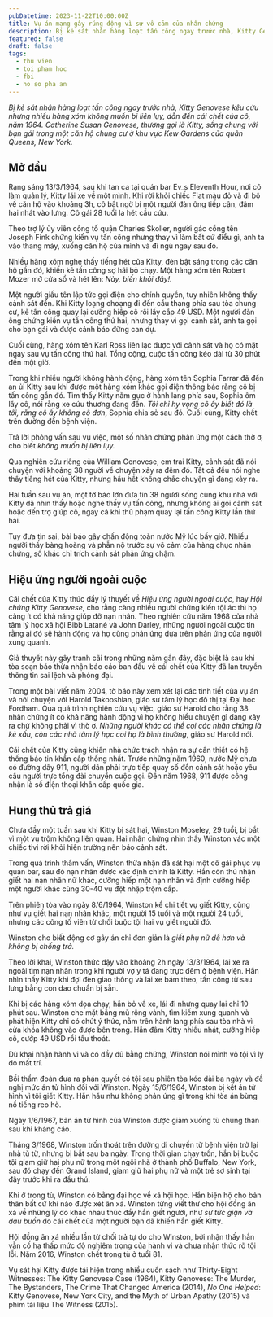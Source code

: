```yaml
---
pubDatetime: 2023-11-22T10:00:00Z
title: Vụ án mạng gây rúng động vì sự vô cảm của nhân chứng
description: Bị kẻ sát nhân hàng loạt tấn công ngay trước nhà, Kitty Genovese kêu cứu nhưng nhiều hàng xóm không muốn bị liên lụy, dẫn đến cái chết của cô, năm 1964. Catherine Susan Genovese, thường gọi là Kitty, sống chung với bạn gái trong một căn hộ chung cư ở khu vực Kew Gardens của quận Queens, New York.
featured: false
draft: false
tags:
  - thu vien
  - toi pham hoc
  - fbi
  - ho so pha an
---
```


_Bị kẻ sát nhân hàng loạt tấn công ngay trước nhà, Kitty Genovese kêu cứu nhưng nhiều hàng xóm không muốn bị liên lụy, dẫn đến cái chết của cô, năm 1964. Catherine Susan Genovese, thường gọi là Kitty, sống chung với bạn gái trong một căn hộ chung cư ở khu vực Kew Gardens của quận Queens, New York._

## Mở đầu

Rạng sáng 13/3/1964, sau khi tan ca tại quán bar Ev_s Eleventh Hour, nơi cô làm quản lý, Kitty lái xe về một mình. Khi rời khỏi chiếc Fiat màu đỏ và đi bộ về căn hộ vào khoảng 3h, cô bất ngờ bị một người đàn ông tiếp cận, đâm hai nhát vào lưng. Cô gái 28 tuổi la hét cầu cứu.

Theo trợ lý ủy viên công tố quận Charles Skoller, người gác cổng tên Joseph Fink chứng kiến vụ tấn công nhưng thay vì làm bất cứ điều gì, anh ta vào thang máy, xuống căn hộ của mình và đi ngủ ngay sau đó.

Nhiều hàng xóm nghe thấy tiếng hét của Kitty, đèn bật sáng trong các căn hộ gần đó, khiến kẻ tấn công sợ hãi bỏ chạy. Một hàng xóm tên Robert Mozer mở cửa sổ và hét lên: _Này, biến khỏi đây!._

Một người giấu tên lập tức gọi điện cho chính quyền, tuy nhiên không thấy cảnh sát đến. Khi Kitty loạng choạng đi đến cầu thang phía sau tòa chung cư, kẻ tấn công quay lại cưỡng hiếp cô rồi lấy cắp 49 USD. Một người đàn ông chứng kiến vụ tấn công thứ hai, nhưng thay vì gọi cảnh sát, anh ta gọi cho bạn gái và được cảnh báo đừng can dự.

Cuối cùng, hàng xóm tên Karl Ross liên lạc được với cảnh sát và họ có mặt ngay sau vụ tấn công thứ hai. Tổng cộng, cuộc tấn công kéo dài từ 30 phút đến một giờ.

Trong khi nhiều người không hành động, hàng xóm tên Sophia Farrar đã đến an ủi Kitty sau khi được một hàng xóm khác gọi điện thông báo rằng cô bị tấn công gần đó. Tìm thấy Kitty nằm gục ở hành lang phía sau, Sophia ôm lấy cô, nói rằng xe cứu thương đang đến. _Tôi chỉ hy vọng cô ấy biết đó là tôi, rằng cô ấy không cô đơn_, Sophia chia sẻ sau đó. Cuối cùng, Kitty chết trên đường đến bệnh viện.

Trả lời phỏng vấn sau vụ việc, một số nhân chứng phản ứng một cách thờ ơ, cho biết _không muốn bị liên lụy._

Qua nghiên cứu riêng của William Genovese, em trai Kitty, cảnh sát đã nói chuyện với khoảng 38 người về chuyện xảy ra đêm đó. Tất cả đều nói nghe thấy tiếng hét của Kitty, nhưng hầu hết không chắc chuyện gì đang xảy ra.

Hai tuần sau vụ án, một tờ báo lớn đưa tin 38 người sống cùng khu nhà với Kitty đã nhìn thấy hoặc nghe thấy vụ tấn công, nhưng không ai gọi cảnh sát hoặc đến trợ giúp cô, ngay cả khi thủ phạm quay lại tấn công Kitty lần thứ hai.

Tuy đưa tin sai, bài báo gây chấn động toàn nước Mỹ lúc bấy giờ. Nhiều người thấy bàng hoàng và phẫn nộ trước sự vô cảm của hàng chục nhân chứng, số khác chỉ trích cảnh sát phản ứng chậm.

## Hiệu ứng người ngoài cuộc

Cái chết của Kitty thúc đẩy lý thuyết về _Hiệu ứng người ngoài cuộc_, hay _Hội chứng Kitty Genovese_, cho rằng càng nhiều người chứng kiến tội ác thì họ càng ít có khả năng giúp đỡ nạn nhân. Theo nghiên cứu năm 1968 của nhà tâm lý học xã hội Bibb Latané và John Darley, những người ngoài cuộc tin rằng ai đó sẽ hành động và họ cũng phản ứng dựa trên phản ứng của người xung quanh.

Giả thuyết này gây tranh cãi trong những năm gần đây, đặc biệt là sau khi tòa soạn báo thừa nhận báo cáo ban đầu về cái chết của Kitty đã lan truyền thông tin sai lệch và phóng đại.

Trong một bài viết năm 2004, tờ báo này xem xét lại các tình tiết của vụ án và nói chuyện với Harold Takooshian, giáo sư tâm lý học đô thị tại Đại học Fordham. Qua quá trình nghiên cứu vụ việc, giáo sư Harold cho rằng 38 nhân chứng ít có khả năng hành động vì họ không hiểu chuyện gì đang xảy ra chứ không phải vì thờ ơ. _Những người khác có thể coi các nhân chứng là kẻ xấu, còn các nhà tâm lý học coi họ là bình thường_, giáo sư Harold nói.

Cái chết của Kitty cũng khiến nhà chức trách nhận ra sự cần thiết có hệ thống báo tin khẩn cấp thống nhất. Trước những năm 1960, nước Mỹ chưa có đường dây 911, người dân phải trực tiếp quay số đồn cảnh sát hoặc yêu cầu người trực tổng đài chuyển cuộc gọi. Đến năm 1968, 911 được công nhận là số điện thoại khẩn cấp quốc gia.

## Hung thủ trả giá

Chưa đầy một tuần sau khi Kitty bị sát hại, Winston Moseley, 29 tuổi, bị bắt vì một vụ trộm không liên quan. Hai nhân chứng nhìn thấy Winston vác một chiếc tivi rời khỏi hiện trường nên báo cảnh sát.

Trong quá trình thẩm vấn, Winston thừa nhận đã sát hại một cô gái phục vụ quán bar, sau đó nạn nhân được xác định chính là Kitty. Hắn còn thú nhận giết hai nạn nhân nữ khác, cưỡng hiếp một nạn nhân và định cưỡng hiếp một người khác cùng 30-40 vụ đột nhập trộm cắp.

Trên phiên tòa vào ngày 8/6/1964, Winston kể chi tiết vụ giết Kitty, cũng như vụ giết hai nạn nhân khác, một người 15 tuổi và một người 24 tuổi, nhưng các công tố viên từ chối buộc tội hai vụ giết người đó.

Winston cho biết động cơ gây án chỉ đơn giản là _giết phụ nữ dễ hơn và không bị chống trả._

Theo lời khai, Winston thức dậy vào khoảng 2h ngày 13/3/1964, lái xe ra ngoài tìm nạn nhân trong khi người vợ y tá đang trực đêm ở bệnh viện. Hắn nhìn thấy Kitty khi đợi đèn giao thông và lái xe bám theo, tấn công từ sau lưng bằng con dao chuẩn bị sẵn.

Khi bị các hàng xóm dọa chạy, hắn bỏ về xe, lái đi nhưng quay lại chỉ 10 phút sau. Winston che mặt bằng mũ rộng vành, tìm kiếm xung quanh và phát hiện Kitty chỉ có chút ý thức, nằm trên hành lang phía sau tòa nhà vì cửa khóa không vào được bên trong. Hắn đâm Kitty nhiều nhát, cưỡng hiếp cô, cướp 49 USD rồi tẩu thoát.

Dù khai nhận hành vi và có đầy đủ bằng chứng, Winston nói mình vô tội vì lý do mất trí.

Bồi thẩm đoàn đưa ra phán quyết có tội sau phiên tòa kéo dài ba ngày và đề nghị mức án tử hình đối với Winston. Ngày 15/6/1964, Winston bị kết án tử hình vì tội giết Kitty. Hắn hầu như không phản ứng gì trong khi tòa án bùng nổ tiếng reo hò.

Ngày 1/6/1967, bản án tử hình của Winston được giảm xuống tù chung thân sau khi kháng cáo.

Tháng 3/1968, Winston trốn thoát trên đường di chuyển từ bệnh viện trở lại nhà tù từ, nhưng bị bắt sau ba ngày. Trong thời gian chạy trốn, hắn bị buộc tội giam giữ hai phụ nữ trong một ngôi nhà ở thành phố Buffalo, New York, sau đó chạy đến Grand Island, giam giữ hai phụ nữ và một trẻ sơ sinh tại đây trước khi ra đầu thú.

Khi ở trong tù, Winston có bằng đại học về xã hội học. Hắn biện hộ cho bản thân bất cứ khi nào được xét ân xá. Winston từng viết thư cho hội đồng ân xá về những lý do khác nhau thúc đẩy hắn giết người, như _sự tức giận và đau buồn_ do cái chết của một người bạn đã khiến hắn giết Kitty.

Hội đồng ân xá nhiều lần từ chối trả tự do cho Winston, bởi nhận thấy hắn vẫn cố hạ thấp mức độ nghiêm trọng của hành vi và chưa nhận thức rõ tội lỗi. Năm 2016, Winston chết trong tù ở tuổi 81.

Vụ sát hại Kitty được tái hiện trong nhiều cuốn sách như Thirty-Eight Witnesses: The Kitty Genovese Case (1964), Kitty Genovese: The Murder, The Bystanders, The Crime That Changed America (2014), _No One Helped_: Kitty Genovese, New York City, and the Myth of Urban Apathy (2015) và phim tài liệu The Witness (2015).